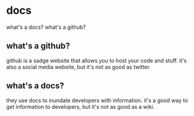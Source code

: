 # docs
what's a docs? what's a github?

## what's a github?
github is a sadge website that allows you to host your code and stuff. it's also a social media website, but it's not as good as twitter.

## what's a docs?
they use docs to inundate developers with information. it's a good way to get information to developers, but it's not as good as a wiki.